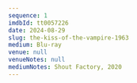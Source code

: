 ```yaml
---
sequence: 1
imdbId: tt0057226
date: 2024-08-29
slug: the-kiss-of-the-vampire-1963
medium: Blu-ray
venue: null
venueNotes: null
mediumNotes: Shout Factory, 2020
---
```



